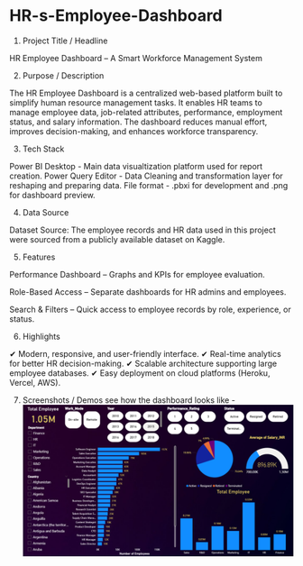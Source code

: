 # HR-s-Employee-Dashboard

1. Project Title / Headline

HR Employee Dashboard – A Smart Workforce Management System

2. Purpose / Description

The HR Employee Dashboard is a centralized web-based platform built to simplify human resource management tasks. It enables HR teams to manage employee data,  job-related attributes, performance, employment status, and salary information. The dashboard reduces manual effort, improves decision-making, and enhances workforce transparency.

3. Tech Stack

Power BI Desktop - Main data visualtization platform used for report creation.
Power Query Editor - Data Cleaning and transformation  layer for reshaping and preparing data.
File format - .pbxi for development and .png for dashboard preview.


4. Data Source

Dataset Source: The employee records and HR data used in this project were sourced from a publicly available dataset on Kaggle.

5. Features

Performance Dashboard – Graphs and KPIs for employee evaluation.

Role-Based Access – Separate dashboards for HR admins and employees.

Search & Filters – Quick access to employee records by role, experience, or status.



6. Highlights

✔ Modern, responsive, and user-friendly interface.
✔ Real-time analytics for better HR decision-making.
✔ Scalable architecture supporting large employee databases.
✔ Easy deployment on cloud platforms (Heroku, Vercel, AWS).

7. Screenshots / Demos
  see how the  dashboard  looks like  - ![Dashboard preview](https://github.com/ranaabhinav4u/HR-s-Employee-Dashboard/blob/main/Employees'%20History.png)
   
